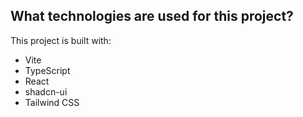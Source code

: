 
## What technologies are used for this project?

This project is built with:

- Vite
- TypeScript
- React
- shadcn-ui
- Tailwind CSS


